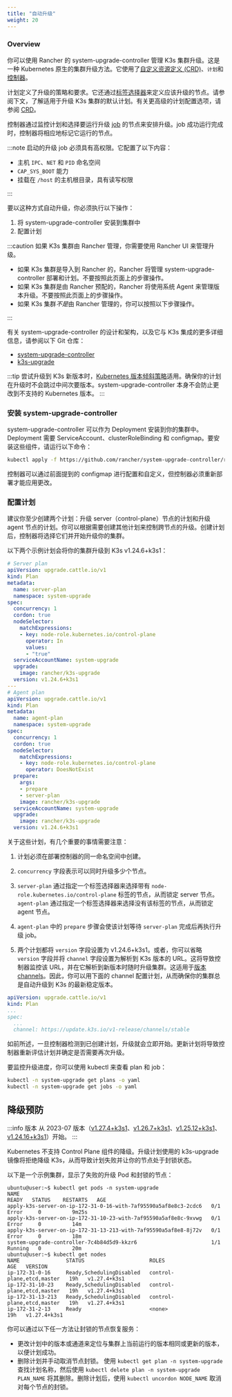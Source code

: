 ```yaml
---
title: "自动升级"
weight: 20
---
```


### Overview

你可以使用 Rancher 的 system-upgrade-controller 管理 K3s 集群升级。这是一种 Kubernetes 原生的集群升级方法。它使用了[自定义资源定义 (CRD)](https://kubernetes.io/docs/concepts/extend-kubernetes/api-extension/custom-resources/#custom-resources)、`计划`和[控制器](https://kubernetes.io/docs/concepts/architecture/controller/)。

计划定义了升级的策略和要求。它还通过[标签选择器](https://kubernetes.io/docs/concepts/overview/working-with-objects/labels/)来定义应该升级的节点。请参阅下文，了解适用于升级 K3s 集群的默认计划。有关更高级的计划配置选项，请参阅 [CRD](https://github.com/rancher/system-upgrade-controller/blob/master/pkg/apis/upgrade.cattle.io/v1/types.go)。

控制器通过监控计划和选择要运行升级 [job](https://kubernetes.io/docs/concepts/workloads/controllers/jobs-run-to-completion/) 的节点来安排升级。job 成功运行完成时，控制器将相应地标记它运行的节点。

:::note
启动的升级 job 必须具有高权限。它配置了以下内容：
- 主机 `IPC`、`NET` 和 `PID` 命名空间
- `CAP_SYS_BOOT` 能力
- 挂载在 `/host` 的主机根目录，具有读写权限

:::


要以这种方式自动升级，你必须执行以下操作：

1. 将 system-upgrade-controller 安装到集群中
1. 配置计划

:::caution
如果 K3s 集群由 Rancher 管理，你需要使用 Rancher UI 来管理升级。
- 如果 K3s 集群是导入到 Rancher 的，Rancher 将管理 system-upgrade-controller 部署和计划。不要按照此页面上的步骤操作。
- 如果 K3s 集群是由 Rancher 预配的，Rancher 将使用系统 Agent 来管理版本升级。不要按照此页面上的步骤操作。
- 如果 K3s 集群*不是*由 Rancher 管理的，你可以按照以下步骤操作。

:::

有关 system-upgrade-controller 的设计和架构，以及它与 K3s 集成的更多详细信息，请参阅以下 Git 仓库：

- [system-upgrade-controller](https://github.com/rancher/system-upgrade-controller)
- [k3s-upgrade](https://github.com/k3s-io/k3s-upgrade)

:::tip
尝试升级到 K3s 新版本时，[Kubernetes 版本倾斜策略](https://kubernetes.io/docs/setup/release/version-skew-policy/)适用。确保你的计划在升级时不会跳过中间次要版本。system-upgrade-controller 本身不会防止更改到不支持的 Kubernetes 版本。
:::

### 安装 system-upgrade-controller
system-upgrade-controller 可以作为 Deployment 安装到你的集群中。Deployment 需要 ServiceAccount、clusterRoleBinding 和 configmap。要安装这些组件，请运行以下命令：
```bash
kubectl apply -f https://github.com/rancher/system-upgrade-controller/releases/latest/download/system-upgrade-controller.yaml
```
控制器可以通过前面提到的 configmap 进行配置和自定义，但控制器必须重新部署才能应用更改。


### 配置计划
建议你至少创建两个计划：升级 server（control-plane）节点的计划和升级 agent 节点的计划。你可以根据需要创建其他计划来控制跨节点的升级。创建计划后，控制器将选择它们并开始升级你的集群。

以下两个示例计划会将你的集群升级到 K3s v1.24.6+k3s1：

```yaml
# Server plan
apiVersion: upgrade.cattle.io/v1
kind: Plan
metadata:
  name: server-plan
  namespace: system-upgrade
spec:
  concurrency: 1
  cordon: true
  nodeSelector:
    matchExpressions:
    - key: node-role.kubernetes.io/control-plane
      operator: In
      values:
      - "true"
  serviceAccountName: system-upgrade
  upgrade:
    image: rancher/k3s-upgrade
  version: v1.24.6+k3s1
---
# Agent plan
apiVersion: upgrade.cattle.io/v1
kind: Plan
metadata:
  name: agent-plan
  namespace: system-upgrade
spec:
  concurrency: 1
  cordon: true
  nodeSelector:
    matchExpressions:
    - key: node-role.kubernetes.io/control-plane
      operator: DoesNotExist
  prepare:
    args:
    - prepare
    - server-plan
    image: rancher/k3s-upgrade
  serviceAccountName: system-upgrade
  upgrade:
    image: rancher/k3s-upgrade
  version: v1.24.6+k3s1
```

关于这些计划，有几个重要的事情需要注意：

1) 计划必须在部署控制器的同一命名空间中创建。

2) `concurrency` 字段表示可以同时升级多少个节点。

3) `server-plan` 通过指定一个标签选择器来选择带有 `node-role.kubernetes.io/control-plane` 标签的节点，从而锁定 server 节点。`agent-plan` 通过指定一个标签选择器来选择没有该标签的节点，从而锁定 agent 节点。

4) `agent-plan` 中的 `prepare` 步骤会使该计划等待 `server-plan` 完成后再执行升级 job。

5) 两个计划都将 `version` 字段设置为 v1.24.6+k3s1。或者，你可以省略 `version` 字段并将 `channel` 字段设置为解析到 K3s 版本的 URL。这将导致控制器监控该 URL，并在它解析到新版本时随时升级集群。这适用于[版本 channels](manual.md#版本-channels)。因此，你可以用下面的 channel 配置计划，从而确保你的集群总是自动升级到 K3s 的最新稳定版本。
```yaml
apiVersion: upgrade.cattle.io/v1
kind: Plan
...
spec:
  ...
  channel: https://update.k3s.io/v1-release/channels/stable

```

如前所述，一旦控制器检测到已创建计划，升级就会立即开始。更新计划将导致控制器重新评估计划并确定是否需要再次升级。

要监控升级进度，你可以使用 kubectl 来查看 plan 和 job：
```bash
kubectl -n system-upgrade get plans -o yaml
kubectl -n system-upgrade get jobs -o yaml
```


## 降级预防

:::info 版本
从 2023-07 版本（[v1.27.4+k3s1](https://github.com/k3s-io/k3s-upgrade/releases/tag/v1.27.4%2Bk3s1)、[v1.26.7+k3s1](https://github.com/k3s-io/k3s-upgrade/releases/tag/v1.26.7%2Bk3s1)、[v1.25.12+k3s1](https://github.com/k3s-io/k3s-upgrade/releases/tag/v1.25.12%2Bk3s1)、[v1.24.16+k3s1](https://github.com/k3s-io/k3s-upgrade/releases/tag/v1.24.16%2Bk3s1)）开始。
:::

Kubernetes 不支持 Control Plane 组件的降级。升级计划使用的 k3s-upgrade 镜像将拒绝降级 K3s，从而导致计划失败并让你的节点处于封锁状态。

以下是一个示例集群，显示了失败的升级 Pod 和封锁的节点：

```console
ubuntu@user:~$ kubectl get pods -n system-upgrade
NAME                                                              READY   STATUS    RESTARTS   AGE
apply-k3s-server-on-ip-172-31-0-16-with-7af95590a5af8e8c3-2cdc6   0/1     Error     0          9m25s
apply-k3s-server-on-ip-172-31-10-23-with-7af95590a5af8e8c-9xvwg   0/1     Error     0          14m
apply-k3s-server-on-ip-172-31-13-213-with-7af95590a5af8e8-8j72v   0/1     Error     0          18m
system-upgrade-controller-7c4b84d5d9-kkzr6                        1/1     Running   0          20m
ubuntu@user:~$ kubectl get nodes
NAME               STATUS                     ROLES                       AGE   VERSION
ip-172-31-0-16     Ready,SchedulingDisabled   control-plane,etcd,master   19h   v1.27.4+k3s1
ip-172-31-10-23    Ready,SchedulingDisabled   control-plane,etcd,master   19h   v1.27.4+k3s1
ip-172-31-13-213   Ready,SchedulingDisabled   control-plane,etcd,master   19h   v1.27.4+k3s1
ip-172-31-2-13     Ready                      <none>                      19h   v1.27.4+k3s1
```
你可以通过以下任一方法让封锁的节点恢复服务：
* 更改计划中的版本或通道来定位与集群上当前运行的版本相同或更新的版本，以便计划成功。
* 删除计划并手动取消节点封锁。
   使用 `kubectl get plan -n system-upgrade` 查找计划名称，然后使用 `kubectl delete plan -n system-upgrade PLAN_NAME` 将其删除。删除计划后，使用 `kubectl uncordon NODE_NAME` 取消对每个节点的封锁。
